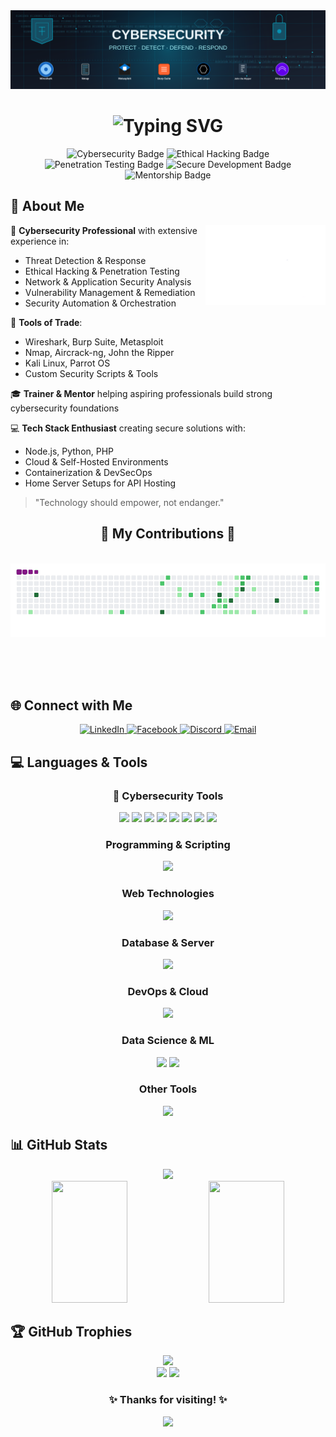 <!-- CYBERSECURITY BANNER -->
<div align="center">
  <img src="https://github.com/rafat1999/rafat1999/blob/main/enhanced-cyber-banner.svg" alt="Cybersecurity Banner with Popular Hacking Tools">
</div>

<!-- ANIMATED INTRODUCTION -->
<h1 align="center">
  <img src="https://readme-typing-svg.herokuapp.com?font=Fira+Code&weight=600&size=30&pause=1000&color=00E4FF&center=true&vCenter=true&random=false&width=600&height=70&lines=Hi+there%2C+I'm+Shihab+Hossen+Rafat;I'm+Cybersecurity+Professional;Ethical+Hacker+%26+Trainer;Tech+Enthusiast+%26+Developer;SOC+Analyst" alt="Typing SVG" />
</h1>

<!-- ABOUT ME SECTION -->
<div align="center">
  <img src="https://img.shields.io/badge/-CYBERSECURITY-blue?style=for-the-badge" alt="Cybersecurity Badge"/>
  <img src="https://img.shields.io/badge/-ETHICAL%20HACKING-red?style=for-the-badge" alt="Ethical Hacking Badge"/>
  <img src="https://img.shields.io/badge/-PENETRATION%20TESTING-purple?style=for-the-badge" alt="Penetration Testing Badge"/>
  <img src="https://img.shields.io/badge/-SECURE%20DEVELOPMENT-green?style=for-the-badge" alt="Secure Development Badge"/>
  <img src="https://img.shields.io/badge/-MENTORSHIP-yellow?style=for-the-badge" alt="Mentorship Badge"/>
</div>

## 💫 About Me

<img align="right" width="38%" src="https://github.com/rafat1999/rafat1999/blob/main/Cyber_Security.gif"/>

🔐 **Cybersecurity Professional** with extensive experience in:
  - Threat Detection & Response
  - Ethical Hacking & Penetration Testing
  - Network & Application Security Analysis
  - Vulnerability Management & Remediation
  - Security Automation & Orchestration

🧰 **Tools of Trade**:
  - Wireshark, Burp Suite, Metasploit
  - Nmap, Aircrack-ng, John the Ripper
  - Kali Linux, Parrot OS
  - Custom Security Scripts & Tools

🎓 **Trainer & Mentor** helping aspiring professionals build strong cybersecurity foundations

💻 **Tech Stack Enthusiast** creating secure solutions with:
  - Node.js, Python, PHP
  - Cloud & Self-Hosted Environments
  - Containerization & DevSecOps
  - Home Server Setups for API Hosting

> "Technology should empower, not endanger."

<!-- CONTRIBUTION SNAKE -->
<div align="center">
  <h2>🐍 My Contributions 🐍</h2>
  <br>
  <img alt="snake eating my contributions" src="https://github.com/rafat1999/rafat1999/blob/output/github-contribution-grid-snake.gif" />
  
  <br/><br/><br/>
</div>

<!-- CONNECT WITH ME -->
## 🌐 Connect with Me

<div align="center">
  <a href="https://www.linkedin.com/in/shihab-hossen-rafat-01923321a/" target="_blank">
    <img src="https://img.shields.io/badge/LinkedIn-%230077B5.svg?style=for-the-badge&logo=linkedin&logoColor=white" alt="LinkedIn"/>
  </a>
  <a href="https://www.facebook.com/profile.php?id=100091757487932" target="_blank">
    <img src="https://img.shields.io/badge/Facebook-%231877F2.svg?style=for-the-badge&logo=facebook&logoColor=white" alt="Facebook"/>
  </a>
  <a href="https://discord.gg/hunter_leader_50600" target="_blank">
    <img src="https://img.shields.io/badge/Discord-%237289DA.svg?style=for-the-badge&logo=discord&logoColor=white" alt="Discord"/>
  </a>
  <a href="mailto:shihab.rafat99@gmail.com">
    <img src="https://img.shields.io/badge/Gmail-D14836?style=for-the-badge&logo=gmail&logoColor=white" alt="Email"/>
  </a>
</div>

<!-- LANGUAGES AND TOOLS -->
## 💻 Languages & Tools

<div align="center">
  <h3>🔐 Cybersecurity Tools</h3>
  <img src="https://img.shields.io/badge/Kali_Linux-557C94?style=for-the-badge&logo=kali-linux&logoColor=white" />
  <img src="https://img.shields.io/badge/Wireshark-1679A7?style=for-the-badge&logo=wireshark&logoColor=white" />
  <img src="https://img.shields.io/badge/Metasploit-E34F26?style=for-the-badge&logo=metasploit&logoColor=white" />
  <img src="https://img.shields.io/badge/Burp_Suite-FF6633?style=for-the-badge&logo=burp-suite&logoColor=white" />
  <img src="https://img.shields.io/badge/Nmap-0E83CD?style=for-the-badge&logo=nmap&logoColor=white" />
  <img src="https://img.shields.io/badge/OWASP-000000?style=for-the-badge&logo=owasp&logoColor=white" />
  <img src="https://img.shields.io/badge/John_the_Ripper-2C3E50?style=for-the-badge&logo=john-the-ripper&logoColor=white" />
  <img src="https://img.shields.io/badge/Aircrack--ng-6200EA?style=for-the-badge&logo=aircrack-ng&logoColor=white" />
  
  <h3>Programming & Scripting</h3>
  <img src="https://skillicons.dev/icons?i=py,js,php,cpp,c,bash,powershell,kotlin" />
  
  <h3>Web Technologies</h3>
  <img src="https://skillicons.dev/icons?i=html,css,nodejs,django,flutter" />
  
  <h3>Database & Server</h3>
  <img src="https://skillicons.dev/icons?i=mysql,mongodb,firebase,postgres,apache" />
  
  <h3>DevOps & Cloud</h3>
  <img src="https://skillicons.dev/icons?i=docker,gcp,cloudflare,github,postman" />
  
  <h3>Data Science & ML</h3>
  <img src="https://skillicons.dev/icons?i=tensorflow,pytorch" />
  <img src="https://img.shields.io/badge/scikit--learn-%23F7931E.svg?style=for-the-badge&logo=scikit-learn&logoColor=white" />
  
  <h3>Other Tools</h3>
  <img src="https://skillicons.dev/icons?i=vscode,raspberrypi,androidstudio" />
</div>

<!-- GITHUB STATS -->
## 📊 GitHub Stats

<div align="center">
  <img src="https://github-profile-summary-cards.vercel.app/api/cards/profile-details?username=rafat1999&theme=radical" />
</div>

<div align="center">
  <img width="49%" height="195px" src="https://github-readme-stats.vercel.app/api?username=rafat1999&theme=radical&hide_border=true&include_all_commits=true&count_private=true" />
  <img width="49%" height="195px" src="https://github-readme-stats.vercel.app/api/top-langs/?username=rafat1999&theme=radical&hide_border=true&layout=compact" />
</div>

<!-- GITHUB TROPHIES -->
## 🏆 GitHub Trophies
<div align="center">
  <img src="https://github-profile-trophy.vercel.app/?username=rafat1999&theme=radical&no-frame=true&no-bg=false&margin-w=4" />
</div>

<!-- QUOTE AND STREAK -->
<div align="center">
  <img width="49%" src="https://quotes-github-readme.vercel.app/api?type=horizontal&theme=radical" />
  <img width="49%" src="https://nirzak-streak-stats.vercel.app/?user=rafat1999&theme=radical&hide_border=true" />
</div>

<!-- VISITOR COUNTER -->
<div align="center">
  <h3>✨ Thanks for visiting! ✨</h3>
  <img src="https://profile-counter.glitch.me/rafat1999/count.svg" />
</div>

<!--
**rafat1999/rafat1999** is a ✨ _special_ ✨ repository because its `README.md` (this file) appears on your GitHub profile.
-->

